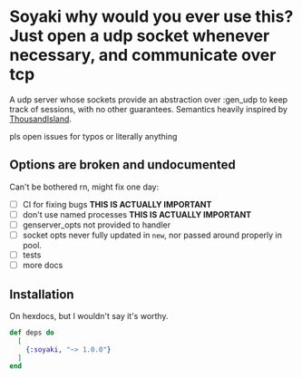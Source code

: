 # Soyaki why would you ever use this? Just open a udp socket whenever necessary, and communicate over tcp

A udp server whose sockets provide an abstraction over :gen_udp to keep track of sessions, with no other guarantees. Semantics heavily inspired by [ThousandIsland](https://hexdocs.pm/thousand_island/ThousandIsland.html).

pls open issues for typos or literally anything

## Options are broken and undocumented

Can't be bothered rn, might fix one day:

- [ ] CI for fixing bugs **THIS IS ACTUALLY IMPORTANT**
- [ ] don't use named processes **THIS IS ACTUALLY IMPORTANT**
- [ ] genserver_opts not provided to handler
- [ ] socket opts never fully updated in `new`, nor passed around properly in pool.
- [ ] tests
- [ ] more docs

## Installation

On hexdocs, but I wouldn't say it's worthy.

```elixir
def deps do
  [
    {:soyaki, "~> 1.0.0"}
  ]
end
```
